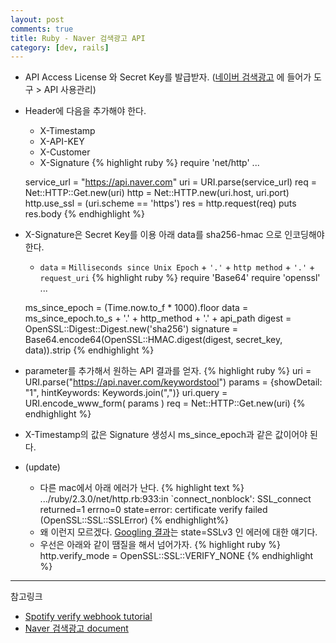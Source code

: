 ```yaml
---
layout: post
comments: true
title: Ruby - Naver 검색광고 API
category: [dev, rails]
---
```


- API Access License 와 Secret Key를 발급받자. ([네이버 검색광고](https://manage.searchad.naver.com/) 에 들어가 도구 > API 사용관리)
- Header에 다음을 추가해야 한다.
  - X-Timestamp
  - X-API-KEY
  - X-Customer
  - X-Signature
  {% highlight ruby %}
  require 'net/http'
  ...

  service_url = "https://api.naver.com"
  uri = URI.parse(service_url)
  req = Net::HTTP::Get.new(uri)
  http = Net::HTTP.new(uri.host, uri.port)
  http.use_ssl = (uri.scheme == 'https')
  res = http.request(req)
  puts res.body
  {% endhighlight %}

- X-Signature은 Secret Key를 이용 아래 data를 sha256-hmac 으로 인코딩해야 한다.
  - `data` = `Milliseconds since Unix Epoch` + `'.'` + `http method` + `'.'` + `request_uri`
  {% highlight ruby %}
  require 'Base64'
  require 'openssl'
  ...

  ms_since_epoch = (Time.now.to_f * 1000).floor
  data = ms_since_epoch.to_s + '.' + http_method + '.' + api_path
  digest = OpenSSL::Digest::Digest.new('sha256')
  signature = Base64.encode64(OpenSSL::HMAC.digest(digest, secret_key, data)).strip
  {% endhighlight %}

- parameter를 추가해서 원하는 API 결과를 얻자.
  {% highlight ruby %}
  uri = URI.parse("https://api.naver.com/keywordstool")
  params = {showDetail: "1", hintKeywords: Keywords.join(",")}
  uri.query = URI.encode_www_form( params )
  req = Net::HTTP::Get.new(uri)
  {% endhighlight %}

- X-Timestamp의 값은 Signature 생성시 ms_since_epoch과 같은 값이어야 된다.
- (update)
  - 다른 mac에서 아래 에러가 난다.
    {% highlight text %}
    .../ruby/2.3.0/net/http.rb:933:in `connect_nonblock': SSL_connect returned=1 errno=0 state=error: certificate verify failed (OpenSSL::SSL::SSLError)
    {% endhighlight%}
  - 왜 이런지 모르겠다. [Googling 결과](http://mislav.net/2013/07/ruby-openssl/)는 state=SSLv3 인 에러에 대한 얘기다.
  - 우선은 아래와 같이 땜질을 해서 넘어가자.
     {% highlight ruby %}
      http.verify_mode = OpenSSL::SSL::VERIFY_NONE
     {% endhighlight %}

----
참고링크

- [Spotify verify webhook tutorial](https://help.shopify.com/api/tutorials/webhooks#verify-webhook)
- [Naver 검색광고 document](https://github.com/naver/searchad-apidoc)
